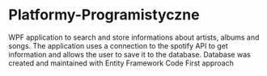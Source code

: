 # Platformy-Programistyczne
WPF application to search and store informations about artists, albums and songs. 
The application uses a connection to the spotify API to get information and allows the user to save it to the database. 
Database was created and maintained with Entity Framework Code First approach 


